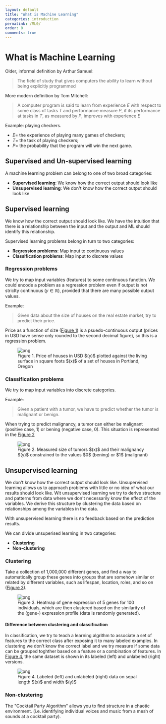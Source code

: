 ```yaml
---
layout: default
title: "What is Machine Learning"
categories: introduction
permalink: /ML0/
order: 0
comments: true
---
```


# What is Machine Learning

Older, informal definition by Arthur Samuel:

> The field of study that gives computers the ability to learn without being explicitly programmed

More modern definition by Tom Mitchell: 

> A computer program is said to learn from experience $E$ with respect to some class of tasks $T$ and performance measure $P$, if its performance at tasks in $T$, as measured by $P$, improves with experience $E$

Example: playing checkers.

* $E=$ the experience of playing many games of checkers;
* $T=$ the task of playing checkers;
* $P=$ the probability that the program will win the next game.

## Supervised and Un-supervised learning
A machine learning problem can belong to one of two broad categories:

* **Supervised learning**: We know how the correct output should look like
* **Unsupervised learning**: We don't know how the correct output should look like

## Supervised learning
We know how the correct output should look like. We have the intuition that there is a relationship between the input and the output and ML should identify this relationship.

Supervised learning problems belong in turn to two categories:

* **Regression problems**: Map input to continuous values
* **Classification problems**: Map input to discrete values

### Regression problems
We try to map input variables (features) to some continuous function. We could encode a problem as a regression problem even if output is not striclty continuous ($y \in \mathbb{R}$), provided that there are many possible output values.

Example:

> Given data about the size of houses on the real estate market, try to predict their price. 

Price as a function of size (<a href="#fig:scatter">Figure 1</a>) is a psuedo-continuous output (prices in USD have sense only rounded to the second decimal figure), so this is a regression problem.


    

<figure id="fig:scatter">
    <img src="{{site.baseurl}}/pages/ML-0-WhatIsMachineLearning_files/ML-0-WhatIsMachineLearning_5_0.svg" alt="png">
    <figcaption>Figure 1. Price of houses in USD $(y)$ plotted against the living surface in square foots $(x)$ of a set of houses in Portland, Oregon</figcaption>
</figure>

### Classification problems
We try to map input variables into discrete categories. 

Example:
> Given a patient with a tumor, we have to predict whether the tumor is malignant or benign.

When trying to predict malignancy, a tumor can either be malignant (positive case, 1) or bening (negative case, 0). This situation is represented in the <a href="#fig:tumorsize">Figure 2</a>


    

<figure id="fig:tumorsize">
    <img src="{{site.baseurl}}/pages/ML-0-WhatIsMachineLearning_files/ML-0-WhatIsMachineLearning_7_0.svg" alt="png">
    <figcaption>Figure 2. Measured size of tumors $(x)$ and their malignancy $(y)$ constrained to the values $0$ (bening) or $1$ (malignant)</figcaption>
</figure>

## Unsupervised learning
We don't know how the correct output should look like. Unsupervised learning allows us to approach problems with little or no idea of what our results should look like. Wit unsupervised learning we try to derive structure and patterns from data where we don't necessarily know the effect of the variables. We derive this structure by clustering the data based on relationships among the variables in the data.

With unsupervised learning there is no feedback based on the prediction results.

We can divide unsuperised learning in two categories:

* **Clustering**
* **Non-clustering**

### Clustering
Take a collection of 1,000,000 different genes, and find a way to automatically group these genes into groups that are somehow similar or related by different variables, such as lifespan, location, roles, and so on (<a href="#fig:genexpr">Figure 3</a>).


    

<figure id="fig:genexpr">
    <img src="{{site.baseurl}}/pages/ML-0-WhatIsMachineLearning_files/ML-0-WhatIsMachineLearning_9_0.svg" alt="png">
    <figcaption>Figure 3. Heatmap of gene expression of 5 genes for 100 individuals, which are then clustered based on the similarity of the (gene-) expression profile (data is randomly generated).</figcaption>
</figure>

#### Difference between clustering and classification
In classification, we try to teach a learning algrithm to associate a set of features to the correct class after exposing it to many labeled examples. In clustering we don't know the correct label and we try measure if some data can be grouped toghther based on a feature or a combination of features. In <a href="#fig:iris">Figure 4</a>, the same dataset is shown in its labeled (left) and unlabeled (right) versions.


    

<figure id="fig:iris">
    <img src="{{site.baseurl}}/pages/ML-0-WhatIsMachineLearning_files/ML-0-WhatIsMachineLearning_11_0.svg" alt="png">
    <figcaption>Figure 4. Labeled (left) and unlabeled (right) data on sepal length $(x)$ and width $(y)$</figcaption>
</figure>

### Non-clustering
The "Cocktail Party Algorithm" allows you to find structure in a chaotic environment. (i.e. identifying individual voices and music from a mesh of sounds at a cocktail party).
